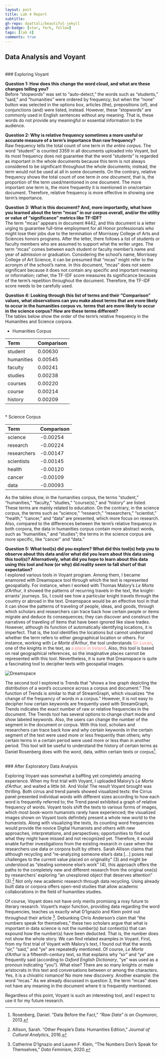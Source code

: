 ```yaml
---
layout: post
title: Lab 4 Report
subtitle:
gh-repo: daattali/beautiful-jekyll
gh-badge: [star, fork, follow]
tags: [lab 4]
comments: true
---
```


## Data Analysis and Voyant

<br/>
### Exploring Voyant

**Question 1: How does this change the word cloud, and what are these changes telling you?**<br/>
Before “stopwords” was set to “auto-detect,” the words such as “students,” “said,” and “humanities” were ordered by frequency; but when the “none” button was selected in the options box, articles (the), prepositions (of), and conjunctions (and) were listed, instead. However, these “stopwords” are commonly used in English sentences without any meaning. That is, these words do not provide any meaningful or essential information to the audience.

**Question 2: Why is relative frequency sometimes a more useful or accurate measure of a term’s importance than raw frequency?**<br/>
Raw frequency tells the total count of one term *in the entire corpus*. The word “student” is counted 3359 in all documents uploaded into Voyant, but its most frequency does not guarantee that the word “students” is regarded as important in the whole documents because this term is not always considered to be significant throughout the whole documents; instead, the term would not be used at all in some documents. On the contrary, relative frequency shows the total count of one term *in one document*, that is, the proportion of the term used/mentioned in one document. The more important one term is, the more frequently it is mentioned in one/certain document. Therefore, relative frequency is more effective in showing one term’s importance.

**Question 3: What is this document? And, more importantly, what have you learned about the term “mcas” in our corpus overall, and/or the utility or value of “significance” metrics like TF-IDF?**<br/>
The term “mcas” appears in document #442, and this document is a letter urging to guarantee full-time employment for all Honor professionals who might lose their jobs due to the termination of Morrissey College of Arts and Sciences honors programs. After the letter, there follows a list of students or faculty members who are assumed to support what the writer urges. The term “mcas” comes between each student or faculty member’s name and year of admission or graduation. Considering the school’s name, Morrissey College of Art Science, it can be presumed that “mcas” might refer to the acronym of the school’s name. In this document, “mcas” does not seem significant because it does not contain any specific and important meaning or information; rather, the TF-IDF score measures its significance because of the term’s repetition throughout the document. Therefore, the TF-IDF score needs to be carefully used.

**Question 4: Looking through this list of terms and their “Comparison” values, what observations can you make about terms that are more likely to occur in the humanities corpus vs. terms that are more likely to occur in the science corpus? How are these terms different?**<br/>
The tables below show the order of the term’s relative frequency in the Humanities and Science corpora.

* Humanities Corpus

|  Term | Comparison |
| :-----| :---|
| student | 0.00630 |
| humanities | 0.00545 |
| faculty | 0.00241 |
| studies | 0.00238 |
| courses | 0.00220 |
| course | 0.00214 |
| history | 0.00209 |

<br/>
* Science Corpus

|  Term | Comparison |
| :-----| :---|
| science | -0.00254 |
| research | -0.00224 |
| researchers | -0.00147 |
| scientists | -0.00145 |
| health | -0.00120 |
| cancer | -0.00109 |
| data | -0.00093 |

As the tables show, in the humanities corpus, the terms “student,” “humanities,” “faculty,” “studies,” “course(s),” and “history” are listed. These terms are mainly related to education. On the contrary, in the science corpus, the terms such as “science,” “research,” “researchers,” “scientist,” “health,” “cancer,” and “data” are presented, which more focus on research. Also, compared to the differences between the term’s relative frequency in both corpora, the data in humanities corpus contain more abstract words, such as “humanities,” and “studies”; the terms in the science corpus are more specific, like “cancer” and “data.”

**Question 5: What tool(s) did you explore? What did this tool(s) help you to observe about this data and/or what did you learn about this data using this tool(s)? Alternatively, what did you hope to learn about this data using this tool and how (or why) did reality seem to fall short of that expectation?**<br/>
I explored various tools in Voyant program. Among them, I became enamored with Dreamspace tool through which the text is represented geospatially. For instance, when I worked with Thomas Malory’s *Le Morte d’Arthur*, it showed the patterns of recurring travels in the text, the knight-errants’ journeys. So, I could see how a particular knight travels through the country or abroad in the text. Dreamspace would be an effective tool in that it can show the patterns of traveling of people, ideas, and goods, through which scholars and researchers can trace back how certain people or items migrate and deduce its consequences; they can discover and construct the narratives of traveling of items that have been ignored like slave trades. However, although its function of automatically identifying locations, it is imperfect. That is, the tool identifies the locations but cannot understand whether the term refers to either geographical location or others. For instance, working with *Le Morte d’Arthur*, the tool understands <span style="color: lightcoral;">Sir Lucan</span>, one of the knights in the text, as <span style="color: lightcoral;">a place in Ireland</span>. Also, this tool is based on real geographical references, so the imaginative places cannot be represented with this tool. Nevertheless, it is sure that Dreamspace is quite a fascinating tool to decipher texts with geospatial images.

![Dreamspace](assets/Dreamspace_2.jpg)

The second tool I explored is Trends that “shows a line graph depicting the distribution of a word’s occurence across a corpus and document.” The function of Trends is similar to that of StreamGraph, which visualizes “the change of the frequency of words in a corpus.” However, it is not easy to decipher how certain keywords are frequently used with StreamGraph, Trends indicates the exact number of raw or relative frequencies in the document. The Trends tool has several options to change chart mode and show labeled keywords. Also, the users can change the number of the segment in the document or corpus. With this tool, scholars and researchers can trace back how and why certain keywords in the certain segment of the text were used more or less frequently than others; why certain terms in a certain period were used more or less than in another period. This tool will be useful to understand the history of certain terms as Daniel Rosenberg does with the word, data, within certain texts or corpus[^1].  


<br/>
### After Exploratory Data Analysis

Exploring Voyant was somewhat a baffling yet completely amazing experience. When my first trial with Voyant, I uploaded Malory’s *Le Morte d’Arthur*, and waited a little bit. And Voila! The result Voyant brought was thrilling. Both cirrus and trend panels showed visualized texts: the Cirrus panel presented individual words with different sizes according to how each word is frequently referred to; the Trend panel exhibited a graph of relative frequency of words. Voyant tools shift the texts to various forms of images, which most book-worm humanists rarely have experienced; the visualized images shown on Voyant tools definitely present a whole new world to the humanists. Along with visualizing the texts, its counting word frequencies would provide the novice Digital Humanists and others with new approaches, interpretations, and perspectives; opportunities to find out what they might have missed and not recognized yet. Therefore, it would enable further investigations from the existing research in case when the researchers use data or corpora built by others. Sarah Allison claims that although recycling and “re-analyzing someone else’s data [...] poses real challenges to the current value placed on originality” (3) and might be understood as “stealing someone else’s work” (4), this approach offers the paths to the completely new and different research from the original one(s) by researchers’ exploring “an unexplored object that deserves attention” (3).[^2] Not only new academic research through data recycling. Using already built data or corpora offers open-end studies that allow academic collaborations in the field of humanities studies.

Of course, Voyant does not have only merits promising a rosy future to literary research. Voyant’s major function, providing data regarding the word frequencies, teaches us exactly what D’Ignazio and Klein point out throughout their article [^3]. Debunking Chris Anderson’s claim that “the numbers speak for themselves,” these two scholars argue that what is important in data science is not the number(s) but context(s) that can expound how the number(s) have been deducted. That is, the number does not show the whole story. We can find related examples in Voyant. First, from my first trial of Voyant with Malory’s text, I found out that the words “sir,” “said,” and “ye” are repeatedly mentioned. Of course, *Le Morte d’Arthur* is a fifteenth-century text, so that explains why “sir” and “ye” are frequently said (according to *Oxford English Dictionary*, “ye” was used as a pronoun indicating “you”). What else? There are so many knights or male aristocrats in this text and conversations between or among the characters. Yes, it is a chivalric romance! No more new discovery. Another example: the word “mcas.” As we already discussed in question 3, the term “mcas” does not have any meaning in the document where it is frequently mentioned.

Regardless of this point, Voyant is such an interesting tool, and I expect to use it for my future research.

[^1]: Rosenberg, Daniel. “Data Before the Fact,” *“Raw Data” is an Oxymoron*, 2013.
[^2]: Allison, Sarah. “Other People’s Data: Humanities Edition,” *Journal of Cultural Analytics*, 2016.
[^3]: Catherine D’Ignazio and Lauren F. Klein, “The Numbers Don’s Speak for Themselves,” *Data Feminism*, 2020.
